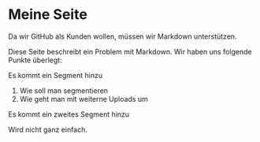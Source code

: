 # Meine Seite

Da wir GitHub als Kunden wollen, müssen wir Markdown unterstützen.

Diese Seite beschreibt ein Problem mit Markdown. Wir haben uns folgende Punkte überlegt:

Es kommt ein Segment hinzu

1. Wie soll man segmentieren
2. Wie geht man mit weiterne Uploads um

Es kommt ein zweites Segment hinzu

Wird nicht ganz einfach.
